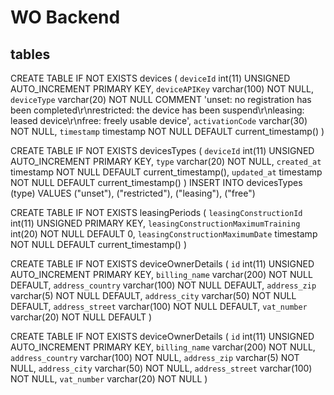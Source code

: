 # WO Backend


## tables

CREATE TABLE IF NOT EXISTS devices (
    `deviceId` int(11) UNSIGNED AUTO_INCREMENT PRIMARY KEY,
    `deviceAPIKey` varchar(100) NOT NULL,
    `deviceType` varchar(20) NOT NULL COMMENT 'unset: no registration has been completed\r\nrestricted: the device has been suspend\r\nleasing: leased device\r\nfree: freely usable device',
    `activationCode` varchar(30) NOT NULL,
    `timestamp` timestamp NOT NULL DEFAULT current_timestamp()
)

CREATE TABLE IF NOT EXISTS devicesTypes (
    `deviceId` int(11) UNSIGNED AUTO_INCREMENT PRIMARY KEY,
    `type` varchar(20) NOT NULL,
    `created_at` timestamp NOT NULL DEFAULT current_timestamp(),
    `updated_at` timestamp NOT NULL DEFAULT current_timestamp()
)
INSERT INTO devicesTypes (type) VALUES ("unset"), ("restricted"), ("leasing"), ("free")

CREATE TABLE IF NOT EXISTS leasingPeriods (
    `leasingConstructionId` int(11) UNSIGNED PRIMARY KEY,
    `leasingConstructionMaximumTraining` int(20) NOT NULL DEFAULT 0,
    `leasingConstructionMaximumDate` timestamp NOT NULL DEFAULT current_timestamp()
)

CREATE TABLE IF NOT EXISTS deviceOwnerDetails (
    `id` int(11) UNSIGNED AUTO_INCREMENT PRIMARY KEY,
    `billing_name` varchar(200) NOT NULL DEFAULT,
    `address_country` varchar(100) NOT NULL DEFAULT,
    `address_zip` varchar(5) NOT NULL DEFAULT,
    `address_city` varchar(50) NOT NULL DEFAULT,
    `address_street` varchar(100) NOT NULL DEFAULT,
    `vat_number` varchar(20) NOT NULL DEFAULT
)

CREATE TABLE IF NOT EXISTS deviceOwnerDetails (
  `id` int(11) UNSIGNED AUTO_INCREMENT PRIMARY KEY,
  `billing_name` varchar(200) NOT NULL,
  `address_country` varchar(100) NOT NULL,
  `address_zip` varchar(5) NOT NULL,
  `address_city` varchar(50) NOT NULL,
  `address_street` varchar(100) NOT NULL,
  `vat_number` varchar(20) NOT NULL
)

